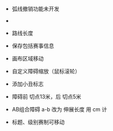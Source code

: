 - 弧线撤销功能未开发

- 

- 路线长度


- 保存包括赛事信息
- 画布区域移动
- 自定义障碍缩放（鼠标滚轮）
- 添加小丑标志
- 障碍前 切点13米，后 切点5米
- AB组合障碍 a-b 改为 伸展长度 用 cm 计
- 标题、级别赛制可移动
